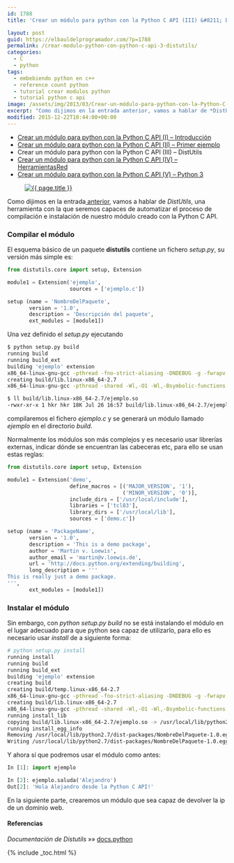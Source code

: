 ```yaml
---
id: 1788
title: 'Crear un módulo para python con la Python C API (III) &#8211; DistUtils'

layout: post
guid: https://elbauldelprogramador.com/?p=1788
permalink: /crear-modulo-python-con-python-c-api-3-distutils/
categories:
  - C
  - python
tags:
  - embebiendo python en c++
  - reference count python
  - tutorial crear modulos python
  - tutorial python c api
image: /assets/img/2013/03/Crear-un-módulo-para-python-con-la-Python-C-API-Parte-I.png
excerpt: "Como dijimos en la entrada anterior, vamos a hablar de *DistUtils*, una herramienta con la que seremos capaces de automatizar el proceso de compilación e instalación de nuestro módulo creado con la Python C API."
modified: 2015-12-22T10:44:00+00:00
---
```


* [Crear un módulo para python con la Python C API (I) – Introducción][1]
* [Crear un módulo para python con la Python C API (II) – Primer ejemplo][2]
* Crear un módulo para python con la Python C API (III) – DistUtils
* [Crear un módulo para python con la Python C API (IV) – HerramientasRed][3]
* [Crear un módulo para python con la Python C API (V) – Python 3][4]

<figure>
  <a href="/assets/img/2013/03/Crear-un-módulo-para-python-con-la-Python-C-API-Parte-I.png"><img src="/assets/img/2013/03/Crear-un-módulo-para-python-con-la-Python-C-API-Parte-I.png" title="{{ page.title }}" alt="{{ page.title }}" /></a>
</figure>

Como dijimos en la entrada[ anterior][5], vamos a hablar de *DistUtils*, una herramienta con la que seremos capaces de automatizar el proceso de compilación e instalación de nuestro módulo creado con la Python C API.

<!--ad-->

### Compilar el módulo

El esquema básico de un paquete **distutils** contiene un fichero *setup.py*, su versión más simple es:

```python
from distutils.core import setup, Extension

module1 = Extension('ejemplo',
                    sources = ['ejemplo.c'])

setup (name = 'NombreDelPaquete',
       version = '1.0',
       description = 'Descripción del paquete',
       ext_modules = [module1])
```

Una vez definido el *setup.py* ejecutando

```bash
$ python setup.py build
running build
running build_ext
building 'ejemplo' extension
x86_64-linux-gnu-gcc -pthread -fno-strict-aliasing -DNDEBUG -g -fwrapv -O2 -Wall -Wstrict-prototypes -fPIC -I/usr/include/python2.7 -c ejemplo.c -o build/temp.linux-x86_64-2.7/ejemplo.o
creating build/lib.linux-x86_64-2.7
x86_64-linux-gnu-gcc -pthread -shared -Wl,-O1 -Wl,-Bsymbolic-functions -Wl,-z,relro -fno-strict-aliasing -DNDEBUG -g -fwrapv -O2 -Wall -Wstrict-prototypes -D_FORTIFY_SOURCE=2 -g -fstack-protector --param=ssp-buffer-size=4 -Wformat -Werror=format-security build/temp.linux-x86_64-2.7/ejemplo.o -o build/lib.linux-x86_64-2.7/ejemplo.so

$ ll build/lib.linux-x86_64-2.7/ejemplo.so
-rwxr-xr-x 1 hkr hkr 18K Jul 26 16:57 build/lib.linux-x86_64-2.7/ejemplo.so*
```

compilaremos el fichero *ejemplo.c* y se generará un módulo llamado *ejemplo* en el directorio *build*.

Normalmente los módulos son más complejos y es necesario usar librerías externas, indicar dónde se encuentran las cabeceras etc, para ello se usan estas reglas:

```python
from distutils.core import setup, Extension

module1 = Extension('demo',
                    define_macros = [('MAJOR_VERSION', '1'),
                                     ('MINOR_VERSION', '0')],
                    include_dirs = ['/usr/local/include'],
                    libraries = ['tcl83'],
                    library_dirs = ['/usr/local/lib'],
                    sources = ['demo.c'])

setup (name = 'PackageName',
       version = '1.0',
       description = 'This is a demo package',
       author = 'Martin v. Loewis',
       author_email = 'martin@v.loewis.de',
       url = 'http://docs.python.org/extending/building',
       long_description = '''
This is really just a demo package.
''',
       ext_modules = [module1])
```

### Instalar el módulo

Sin embargo, con *python setup.py build* no se está instalando el módulo en el lugar adecuado para que python sea capaz de utilizarlo, para ello es necesario usar *install* de a siguiente forma:

```bash
# python setup.py install
running install
running build
running build_ext
building 'ejemplo' extension
creating build
creating build/temp.linux-x86_64-2.7
x86_64-linux-gnu-gcc -pthread -fno-strict-aliasing -DNDEBUG -g -fwrapv -O2 -Wall -Wstrict-prototypes -fPIC -I/usr/include/python2.7 -c ejemplo.c -o build/temp.linux-x86_64-2.7/ejemplo.o
creating build/lib.linux-x86_64-2.7
x86_64-linux-gnu-gcc -pthread -shared -Wl,-O1 -Wl,-Bsymbolic-functions -Wl,-z,relro -fno-strict-aliasing -DNDEBUG -g -fwrapv -O2 -Wall -Wstrict-prototypes -D_FORTIFY_SOURCE=2 -g -fstack-protector --param=ssp-buffer-size=4 -Wformat -Werror=format-security build/temp.linux-x86_64-2.7/ejemplo.o -o build/lib.linux-x86_64-2.7/ejemplo.so
running install_lib
copying build/lib.linux-x86_64-2.7/ejemplo.so -> /usr/local/lib/python2.7/dist-packages
running install_egg_info
Removing /usr/local/lib/python2.7/dist-packages/NombreDelPaquete-1.0.egg-info
Writing /usr/local/lib/python2.7/dist-packages/NombreDelPaquete-1.0.egg-info
```

Y ahora sí que podremos usar el módulo como antes:

```python
In [1]: import ejemplo

In [2]: ejemplo.saluda('Alejandro')
Out[2]: 'Hola Alejandro desde la Python C API!'
```

En la siguiente parte, crearemos un módulo que sea capaz de devolver la ip de un dominio web.

#### Referencias

*Documentación de Distutils* »» <a href="http://docs.python.org/3/extending/building.html#building" target="_blank">docs.python</a>



 [1]: https://elbauldelprogramador.com/crear-modulo-python-con-python-c-api-1/ "Crear un módulo para python con la Python C API (I)"
 [2]: https://elbauldelprogramador.com/crear-modulo-python-con-python-c-api-2/ "Crear un módulo para python con la Python C API (II)"
 [3]: https://elbauldelprogramador.com/crear-modulo-python-con-python-c-api-4/ "Crear un módulo para python con la Python C API (IV)"
 [4]: https://elbauldelprogramador.com/crear-modulo-python-con-python-c-api-5-python3/ "Crear un módulo para python con la Python C API (V)"
 [5]: https://elbauldelprogramador.com/crear-modulo-python-con-python-c-api-2

{% include _toc.html %}
